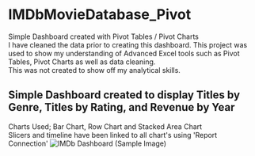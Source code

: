 # IMDbMovieDatabase_Pivot
Simple Dashboard created with Pivot Tables / Pivot Charts\
I have cleaned the data prior to creating this dashboard. This project was used to show my understanding of Advanced Excel tools such as Pivot Tables, Pivot Charts as well as data cleaning.\
This was not created to show off my analytical skills.

## Simple Dashboard created to display Titles by Genre, Titles by Rating, and Revenue by Year
Charts Used; Bar Chart, Row Chart and Stacked Area Chart\
Slicers and timeline have been linked to all chart's using 'Report Connection'
![IMDb Dashboard (Sample Image)](https://github.com/rlowndes9/IMDbMovieDatabase_Pivot/assets/36276123/c8fa74e0-a389-4e8e-8d10-592bdc519612)
